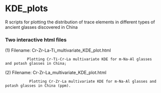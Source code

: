 # KDE_plots
 R scripts for plotting the distribution of trace elements in different types of ancient glasses discovered in China

### Two interactive html files
(1) Filename: Cr-Zr-La-Ti_multivariate_KDE_plot.html
              
              Plotting Cr-Ti-Cr-La multivariate KDE for m-Na-Al glasses and potash glasses in China; 


(2) Filename:  Cr-Zr-La_multivariate_KDE_plot.html
               
               Plotting Cr-Zr-La multivariate KDE for m-Na-Al glasses and potash glasses in China (ppm). 
